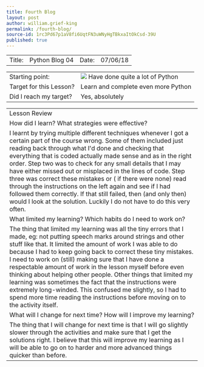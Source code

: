 ```yaml
---
title: Fourth Blog
layout: post
author: william.grief-king
permalink: /fourth-blog/
source-id: 1rc3Pd67p1aV8fi6UqtFN3uWNyHgTBkxaItOkCsd-39U
published: true
---
```

<table>
  <tr>
    <td>Title:</td>
    <td>Python Blog 04</td>
    <td>Date:</td>
    <td>07/06/18</td>
  </tr>
</table>


<table>
  <tr>
    <td>Starting point:</td>
    <td><img src="https://imgur.com/a/izVbim0"/> Have done quite a lot of Python</td>
  </tr>
  <tr>
    <td>Target for this Lesson?</td>
    <td>Learn and complete even more Python </td>
  </tr>
  <tr>
    <td>Did I reach my target? 
</td>
    <td>Yes, absolutely </td>
  </tr>
</table>


<table>
  <tr>
    <td>Lesson Review</td>
  </tr>
  <tr>
    <td>How did I learn? What strategies were effective? </td>
  </tr>
  <tr>
    <td>I learnt by trying multiple different techniques whenever I got a certain part of the course wrong. Some of them included just reading back through what I'd done and checking that everything that is coded actually made sense and as in the right order. Step two was to check for any small details that I may have either missed out or misplaced in the lines of code. Step three was correct these mistakes or ( if there were none) read through the instructions on the left again and see if I had followed them correctly. If that still failed, then (and only then) would I look at the solution. Luckily I do not have to do this very often. </td>
  </tr>
  <tr>
    <td>What limited my learning? Which habits do I need to work on? </td>
  </tr>
  <tr>
    <td>The thing that limited my learning was all the tiny errors that I made, eg: not putting speech marks around strings and other stuff like that. It limited the amount of work I was able to do because I had to keep going back to correct these tiny mistakes. I need to work on (still) making sure that I have done a respectable amount of work in the lesson myself before even thinking about helping other people. Other things that limited my learning was sometimes the fact that the instructions were extremely long-winded. This confused me slightly, so I had to spend more time reading the instructions before moving on to the activity itself.  </td>
  </tr>
  <tr>
    <td>What will I change for next time? How will I improve my learning?</td>
  </tr>
  <tr>
    <td>The thing that I will change for next time is that I will go slightly slower through the activities and make sure that I get the solutions right. I believe that this will improve my learning as I will be able to go on to harder and more advanced things quicker than before. </td>
  </tr>
</table>


